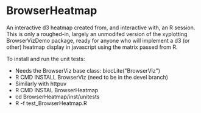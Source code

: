 # BrowserHeatmap
An interactive d3  heatmap created from, and interactive with, an R session.
This is only a roughed-in, largely an unmodifed version of the xyplotting BrowserVizDemo
package, ready for anyone who will implement a d3 (or other) heatmap display
in javascript using the matrix passed from R.

To install and run the unit tests:

*  Needs the BrowserViz base class: biocLite("BrowserViz")
*  R CMD INSTALL BrowserViz   (need to be in the devel branch)
*  Similarly with httpuv
*  R CMD INSTAL BrowserHeatmap
*  cd BrowserHeatmap/inst/unitests
*  R -f test_BrowserHeatmap.R 

